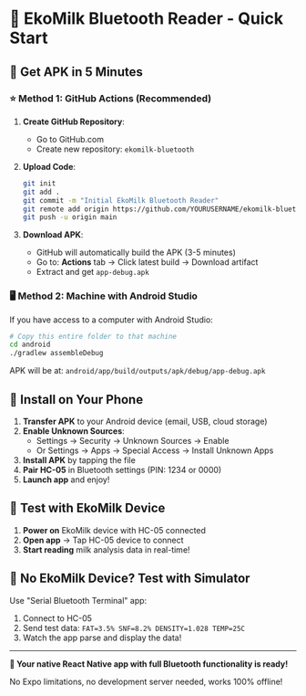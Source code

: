 # 🚀 EkoMilk Bluetooth Reader - Quick Start

## 📱 Get APK in 5 Minutes

### ⭐ **Method 1: GitHub Actions (Recommended)**

1. **Create GitHub Repository**:

   - Go to GitHub.com
   - Create new repository: `ekomilk-bluetooth`

2. **Upload Code**:

   ```bash
   git init
   git add .
   git commit -m "Initial EkoMilk Bluetooth Reader"
   git remote add origin https://github.com/YOURUSERNAME/ekomilk-bluetooth.git
   git push -u origin main
   ```

3. **Download APK**:
   - GitHub will automatically build the APK (3-5 minutes)
   - Go to: **Actions** tab → Click latest build → Download artifact
   - Extract and get `app-debug.apk`

### 🖥️ **Method 2: Machine with Android Studio**

If you have access to a computer with Android Studio:

```bash
# Copy this entire folder to that machine
cd android
./gradlew assembleDebug
```

APK will be at: `android/app/build/outputs/apk/debug/app-debug.apk`

## 📲 Install on Your Phone

1. **Transfer APK** to your Android device (email, USB, cloud storage)
2. **Enable Unknown Sources**:
   - Settings → Security → Unknown Sources → Enable
   - Or Settings → Apps → Special Access → Install Unknown Apps
3. **Install APK** by tapping the file
4. **Pair HC-05** in Bluetooth settings (PIN: 1234 or 0000)
5. **Launch app** and enjoy!

## 🎯 **Test with EkoMilk Device**

1. **Power on** EkoMilk device with HC-05 connected
2. **Open app** → Tap HC-05 device to connect
3. **Start reading** milk analysis data in real-time!

## 🔧 **No EkoMilk Device? Test with Simulator**

Use "Serial Bluetooth Terminal" app:

1. Connect to HC-05
2. Send test data: `FAT=3.5% SNF=8.2% DENSITY=1.028 TEMP=25C`
3. Watch the app parse and display the data!

---

**🎉 Your native React Native app with full Bluetooth functionality is ready!**

No Expo limitations, no development server needed, works 100% offline!

